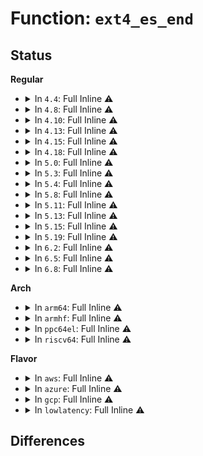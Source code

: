 # Function: <code>ext4_es_end</code>

## Status
<b>Regular</b>
<ul>
<li>
<details>
<summary>In <code>4.4</code>: Full Inline ⚠️</summary>

**Collision:** Unique Static

**Inline:** Full

**Transformation:** False

**Instances:**

```
In fs/ext4/extents_status.c (ffffffff812dae6b)
Location: fs/ext4/extents_status.c:197
Inline: True
Inline callers:
  - fs/ext4/extents_status.c:__es_insert_extent
  - fs/ext4/extents_status.c:__es_tree_search
  - fs/ext4/extents_status.c:__es_tree_search
  - fs/ext4/extents_status.c:__es_remove_extent
  - fs/ext4/extents_status.c:__es_remove_extent
  - fs/ext4/extents_status.c:__es_remove_extent
  - fs/ext4/extents_status.c:ext4_es_lookup_extent
```
</details>
</li>
<li>
<details>
<summary>In <code>4.8</code>: Full Inline ⚠️</summary>

**Collision:** Unique Static

**Inline:** Full

**Transformation:** False

**Instances:**

```
In fs/ext4/extents_status.c (ffffffff8130b3b3)
Location: fs/ext4/extents_status.c:197
Inline: True
Inline callers:
  - fs/ext4/extents_status.c:__es_remove_extent
  - fs/ext4/extents_status.c:__es_remove_extent
  - fs/ext4/extents_status.c:__es_remove_extent
  - fs/ext4/extents_status.c:ext4_es_lookup_extent
  - fs/ext4/extents_status.c:__es_insert_extent
  - fs/ext4/extents_status.c:__es_tree_search
  - fs/ext4/extents_status.c:__es_tree_search
```
</details>
</li>
<li>
<details>
<summary>In <code>4.10</code>: Full Inline ⚠️</summary>

**Collision:** Unique Static

**Inline:** Full

**Transformation:** False

**Instances:**

```
In fs/ext4/extents_status.c (ffffffff813213b3)
Location: fs/ext4/extents_status.c:197
Inline: True
Inline callers:
  - fs/ext4/extents_status.c:__es_remove_extent
  - fs/ext4/extents_status.c:__es_remove_extent
  - fs/ext4/extents_status.c:__es_remove_extent
  - fs/ext4/extents_status.c:ext4_es_lookup_extent
  - fs/ext4/extents_status.c:__es_insert_extent
  - fs/ext4/extents_status.c:__es_tree_search
  - fs/ext4/extents_status.c:__es_tree_search
```
</details>
</li>
<li>
<details>
<summary>In <code>4.13</code>: Full Inline ⚠️</summary>

**Collision:** Unique Static

**Inline:** Full

**Transformation:** False

**Instances:**

```
In fs/ext4/extents_status.c (ffffffff812f03b4)
Location: fs/ext4/extents_status.c:197
Inline: True
Inline callers:
  - fs/ext4/extents_status.c:__es_remove_extent
  - fs/ext4/extents_status.c:__es_remove_extent
  - fs/ext4/extents_status.c:__es_remove_extent
  - fs/ext4/extents_status.c:ext4_es_lookup_extent
  - fs/ext4/extents_status.c:__es_insert_extent
  - fs/ext4/extents_status.c:__es_tree_search
  - fs/ext4/extents_status.c:__es_tree_search
```
</details>
</li>
<li>
<details>
<summary>In <code>4.15</code>: Full Inline ⚠️</summary>

**Collision:** Unique Static

**Inline:** Full

**Transformation:** False

**Instances:**

```
In fs/ext4/extents_status.c (ffffffff81314ec4)
Location: fs/ext4/extents_status.c:198
Inline: True
Inline callers:
  - fs/ext4/extents_status.c:__es_remove_extent
  - fs/ext4/extents_status.c:__es_remove_extent
  - fs/ext4/extents_status.c:__es_remove_extent
  - fs/ext4/extents_status.c:ext4_es_lookup_extent
  - fs/ext4/extents_status.c:__es_insert_extent
  - fs/ext4/extents_status.c:__es_tree_search
  - fs/ext4/extents_status.c:__es_tree_search
```
</details>
</li>
<li>
<details>
<summary>In <code>4.18</code>: Full Inline ⚠️</summary>

**Collision:** Unique Static

**Inline:** Full

**Transformation:** False

**Instances:**

```
In fs/ext4/extents_status.c (ffffffff81342c28)
Location: fs/ext4/extents_status.c:197
Inline: True
Inline callers:
  - fs/ext4/extents_status.c:__es_remove_extent
  - fs/ext4/extents_status.c:__es_remove_extent
  - fs/ext4/extents_status.c:__es_remove_extent
  - fs/ext4/extents_status.c:ext4_es_lookup_extent
  - fs/ext4/extents_status.c:__es_insert_extent
```
</details>
</li>
<li>
<details>
<summary>In <code>5.0</code>: Full Inline ⚠️</summary>

**Collision:** Unique Static

**Inline:** Full

**Transformation:** False

**Instances:**

```
In fs/ext4/extents_status.c (ffffffff8135b655)
Location: fs/ext4/extents_status.c:200
Inline: True
Inline callers:
  - fs/ext4/extents_status.c:ext4_es_delayed_clu
  - fs/ext4/extents_status.c:ext4_es_delayed_clu
  - fs/ext4/extents_status.c:__es_remove_extent
  - fs/ext4/extents_status.c:__es_remove_extent
  - fs/ext4/extents_status.c:__es_remove_extent
  - fs/ext4/extents_status.c:__es_remove_extent
  - fs/ext4/extents_status.c:__es_remove_extent
  - fs/ext4/extents_status.c:__es_remove_extent
  - fs/ext4/extents_status.c:ext4_es_lookup_extent
  - fs/ext4/extents_status.c:ext4_es_lookup_extent
  - fs/ext4/extents_status.c:__es_insert_extent
  - fs/ext4/extents_status.c:__es_insert_extent
```
</details>
</li>
<li>
<details>
<summary>In <code>5.3</code>: Full Inline ⚠️</summary>

**Collision:** Unique Static

**Inline:** Full

**Transformation:** False

**Instances:**

```
In fs/ext4/extents_status.c (ffffffff8138466f)
Location: fs/ext4/extents_status.c:200
Inline: True
Inline callers:
  - fs/ext4/extents_status.c:ext4_es_delayed_clu
  - fs/ext4/extents_status.c:ext4_es_delayed_clu
  - fs/ext4/extents_status.c:__es_remove_extent
  - fs/ext4/extents_status.c:__es_remove_extent
  - fs/ext4/extents_status.c:__es_remove_extent
  - fs/ext4/extents_status.c:__es_remove_extent
  - fs/ext4/extents_status.c:ext4_es_lookup_extent
  - fs/ext4/extents_status.c:ext4_es_lookup_extent
  - fs/ext4/extents_status.c:__es_insert_extent
  - fs/ext4/extents_status.c:__es_insert_extent
```
</details>
</li>
<li>
<details>
<summary>In <code>5.4</code>: Full Inline ⚠️</summary>

**Collision:** Unique Static

**Inline:** Full

**Transformation:** False

**Instances:**

```
In fs/ext4/extents_status.c (ffffffff8139d2ef)
Location: fs/ext4/extents_status.c:200
Inline: True
Inline callers:
  - fs/ext4/extents_status.c:ext4_es_delayed_clu
  - fs/ext4/extents_status.c:ext4_es_delayed_clu
  - fs/ext4/extents_status.c:__es_remove_extent
  - fs/ext4/extents_status.c:__es_remove_extent
  - fs/ext4/extents_status.c:__es_remove_extent
  - fs/ext4/extents_status.c:__es_remove_extent
  - fs/ext4/extents_status.c:__es_remove_extent
  - fs/ext4/extents_status.c:__es_remove_extent
  - fs/ext4/extents_status.c:__es_remove_extent
  - fs/ext4/extents_status.c:__es_remove_extent
  - fs/ext4/extents_status.c:ext4_es_lookup_extent
  - fs/ext4/extents_status.c:ext4_es_lookup_extent
  - fs/ext4/extents_status.c:__es_insert_extent
  - fs/ext4/extents_status.c:__es_insert_extent
```
</details>
</li>
<li>
<details>
<summary>In <code>5.8</code>: Full Inline ⚠️</summary>

**Collision:** Unique Static

**Inline:** Full

**Transformation:** False

**Instances:**

```
In fs/ext4/extents_status.c (ffffffff813e6ea7)
Location: fs/ext4/extents_status.c:200
Inline: True
Inline callers:
  - fs/ext4/extents_status.c:__es_delayed_clu
  - fs/ext4/extents_status.c:__es_delayed_clu
  - fs/ext4/extents_status.c:__es_remove_extent
  - fs/ext4/extents_status.c:__es_remove_extent
  - fs/ext4/extents_status.c:__es_remove_extent
  - fs/ext4/extents_status.c:__es_remove_extent
  - fs/ext4/extents_status.c:get_rsvd
  - fs/ext4/extents_status.c:get_rsvd
  - fs/ext4/extents_status.c:get_rsvd
  - fs/ext4/extents_status.c:get_rsvd
  - fs/ext4/extents_status.c:ext4_es_lookup_extent
  - fs/ext4/extents_status.c:ext4_es_lookup_extent
  - fs/ext4/extents_status.c:__es_insert_extent
  - fs/ext4/extents_status.c:__es_insert_extent
```
</details>
</li>
<li>
<details>
<summary>In <code>5.11</code>: Full Inline ⚠️</summary>

**Collision:** Unique Static

**Inline:** Full

**Transformation:** False

**Instances:**

```
In fs/ext4/extents_status.c (ffffffff813f9167)
Location: fs/ext4/extents_status.c:200
Inline: True
Inline callers:
  - fs/ext4/extents_status.c:__es_delayed_clu
  - fs/ext4/extents_status.c:__es_delayed_clu
  - fs/ext4/extents_status.c:__es_remove_extent
  - fs/ext4/extents_status.c:__es_remove_extent
  - fs/ext4/extents_status.c:__es_remove_extent
  - fs/ext4/extents_status.c:__es_remove_extent
  - fs/ext4/extents_status.c:get_rsvd
  - fs/ext4/extents_status.c:get_rsvd
  - fs/ext4/extents_status.c:get_rsvd
  - fs/ext4/extents_status.c:get_rsvd
  - fs/ext4/extents_status.c:ext4_es_lookup_extent
  - fs/ext4/extents_status.c:ext4_es_lookup_extent
  - fs/ext4/extents_status.c:__es_insert_extent
  - fs/ext4/extents_status.c:__es_insert_extent
```
</details>
</li>
<li>
<details>
<summary>In <code>5.13</code>: Full Inline ⚠️</summary>

**Collision:** Unique Static

**Inline:** Full

**Transformation:** False

**Instances:**

```
In fs/ext4/extents_status.c (ffffffff814010b6)
Location: fs/ext4/extents_status.c:200
Inline: True
Inline callers:
  - fs/ext4/extents_status.c:ext4_es_delayed_clu
  - fs/ext4/extents_status.c:ext4_es_delayed_clu
  - fs/ext4/extents_status.c:__es_remove_extent
  - fs/ext4/extents_status.c:__es_remove_extent
  - fs/ext4/extents_status.c:__es_remove_extent
  - fs/ext4/extents_status.c:__es_remove_extent
  - fs/ext4/extents_status.c:get_rsvd
  - fs/ext4/extents_status.c:get_rsvd
  - fs/ext4/extents_status.c:get_rsvd
  - fs/ext4/extents_status.c:get_rsvd
  - fs/ext4/extents_status.c:ext4_es_lookup_extent
  - fs/ext4/extents_status.c:ext4_es_lookup_extent
  - fs/ext4/extents_status.c:__es_insert_extent
  - fs/ext4/extents_status.c:__es_insert_extent
```
</details>
</li>
<li>
<details>
<summary>In <code>5.15</code>: Full Inline ⚠️</summary>

**Collision:** Unique Static

**Inline:** Full

**Transformation:** False

**Instances:**

```
In fs/ext4/extents_status.c (ffffffff8145137f)
Location: fs/ext4/extents_status.c:200
Inline: True
Inline callers:
  - fs/ext4/extents_status.c:__es_delayed_clu
  - fs/ext4/extents_status.c:__es_remove_extent
  - fs/ext4/extents_status.c:__es_remove_extent
  - fs/ext4/extents_status.c:get_rsvd
  - fs/ext4/extents_status.c:get_rsvd
  - fs/ext4/extents_status.c:ext4_es_lookup_extent
  - fs/ext4/extents_status.c:__es_insert_extent
```
</details>
</li>
<li>
<details>
<summary>In <code>5.19</code>: Full Inline ⚠️</summary>

**Collision:** Unique Static

**Inline:** Full

**Transformation:** False

**Instances:**

```
In fs/ext4/extents_status.c (ffffffff814ceae5)
Location: fs/ext4/extents_status.c:200
Inline: True
Inline callers:
  - fs/ext4/extents_status.c:__es_delayed_clu
  - fs/ext4/extents_status.c:__es_remove_extent
  - fs/ext4/extents_status.c:__es_remove_extent
  - fs/ext4/extents_status.c:get_rsvd
  - fs/ext4/extents_status.c:get_rsvd
  - fs/ext4/extents_status.c:ext4_es_lookup_extent
  - fs/ext4/extents_status.c:__es_insert_extent
```
</details>
</li>
<li>
<details>
<summary>In <code>6.2</code>: Full Inline ⚠️</summary>

**Collision:** Unique Static

**Inline:** Full

**Transformation:** False

**Instances:**

```
In fs/ext4/extents_status.c (ffffffff81567355)
Location: fs/ext4/extents_status.c:198
Inline: True
Inline callers:
  - fs/ext4/extents_status.c:__es_delayed_clu
  - fs/ext4/extents_status.c:__es_remove_extent
  - fs/ext4/extents_status.c:__es_remove_extent
  - fs/ext4/extents_status.c:get_rsvd
  - fs/ext4/extents_status.c:get_rsvd
  - fs/ext4/extents_status.c:ext4_es_lookup_extent
  - fs/ext4/extents_status.c:__es_insert_extent
```
</details>
</li>
<li>
<details>
<summary>In <code>6.5</code>: Full Inline ⚠️</summary>

**Collision:** Unique Static

**Inline:** Full

**Transformation:** False

**Instances:**

```
In fs/ext4/extents_status.c (ffffffff8159f525)
Location: fs/ext4/extents_status.c:200
Inline: True
Inline callers:
  - fs/ext4/extents_status.c:__es_delayed_clu
  - fs/ext4/extents_status.c:__es_remove_extent
  - fs/ext4/extents_status.c:__es_remove_extent
  - fs/ext4/extents_status.c:get_rsvd
  - fs/ext4/extents_status.c:get_rsvd
  - fs/ext4/extents_status.c:ext4_es_lookup_extent
  - fs/ext4/extents_status.c:__es_insert_extent
```
</details>
</li>
<li>
<details>
<summary>In <code>6.8</code>: Full Inline ⚠️</summary>

**Collision:** Unique Static

**Inline:** Full

**Transformation:** False

**Instances:**

```
In fs/ext4/extents_status.c (ffffffff815d8075)
Location: fs/ext4/extents_status.c:201
Inline: True
Inline callers:
  - fs/ext4/extents_status.c:__es_delayed_clu
  - fs/ext4/extents_status.c:__es_remove_extent
  - fs/ext4/extents_status.c:__es_remove_extent
  - fs/ext4/extents_status.c:get_rsvd
  - fs/ext4/extents_status.c:get_rsvd
  - fs/ext4/extents_status.c:ext4_es_lookup_extent
  - fs/ext4/extents_status.c:__es_insert_extent
```
</details>
</li>
</ul>
<b>Arch</b>
<ul>
<li>
<details>
<summary>In <code>arm64</code>: Full Inline ⚠️</summary>

**Collision:** Unique Static

**Inline:** Full

**Transformation:** False

**Instances:**

```
In fs/ext4/extents_status.c (ffff800010470510)
Location: fs/ext4/extents_status.c:200
Inline: True
Inline callers:
  - fs/ext4/extents_status.c:ext4_es_delayed_clu
  - fs/ext4/extents_status.c:ext4_es_delayed_clu
  - fs/ext4/extents_status.c:__es_remove_extent
  - fs/ext4/extents_status.c:__es_remove_extent
  - fs/ext4/extents_status.c:__es_remove_extent
  - fs/ext4/extents_status.c:__es_remove_extent
  - fs/ext4/extents_status.c:__es_remove_extent
  - fs/ext4/extents_status.c:ext4_es_lookup_extent
  - fs/ext4/extents_status.c:ext4_es_lookup_extent
  - fs/ext4/extents_status.c:__es_insert_extent
  - fs/ext4/extents_status.c:__es_insert_extent
```
</details>
</li>
<li>
<details>
<summary>In <code>armhf</code>: Full Inline ⚠️</summary>

**Collision:** Unique Static

**Inline:** Full

**Transformation:** False

**Instances:**

```
In fs/ext4/extents_status.c (c0631930)
Location: fs/ext4/extents_status.c:200
Inline: True
Inline callers:
  - fs/ext4/extents_status.c:ext4_es_delayed_clu
  - fs/ext4/extents_status.c:ext4_es_delayed_clu
  - fs/ext4/extents_status.c:__es_remove_extent
  - fs/ext4/extents_status.c:__es_remove_extent
  - fs/ext4/extents_status.c:__es_remove_extent
  - fs/ext4/extents_status.c:__es_remove_extent
  - fs/ext4/extents_status.c:__es_remove_extent
  - fs/ext4/extents_status.c:count_rsvd
  - fs/ext4/extents_status.c:count_rsvd
  - fs/ext4/extents_status.c:ext4_es_lookup_extent
  - fs/ext4/extents_status.c:ext4_es_lookup_extent
  - fs/ext4/extents_status.c:__es_insert_extent
  - fs/ext4/extents_status.c:__es_insert_extent
  - fs/ext4/extents_status.c:__es_tree_search
  - fs/ext4/extents_status.c:__es_tree_search
  - fs/ext4/extents_status.c:__es_tree_search
```
</details>
</li>
<li>
<details>
<summary>In <code>ppc64el</code>: Full Inline ⚠️</summary>

**Collision:** Unique Static

**Inline:** Full

**Transformation:** False

**Instances:**

```
In fs/ext4/extents_status.c (c000000000590ba8)
Location: fs/ext4/extents_status.c:200
Inline: True
Inline callers:
  - fs/ext4/extents_status.c:ext4_es_delayed_clu
  - fs/ext4/extents_status.c:ext4_es_delayed_clu
  - fs/ext4/extents_status.c:__es_remove_extent
  - fs/ext4/extents_status.c:__es_remove_extent
  - fs/ext4/extents_status.c:__es_remove_extent
  - fs/ext4/extents_status.c:__es_remove_extent
  - fs/ext4/extents_status.c:__es_remove_extent
  - fs/ext4/extents_status.c:__es_remove_extent
  - fs/ext4/extents_status.c:count_rsvd
  - fs/ext4/extents_status.c:count_rsvd
  - fs/ext4/extents_status.c:ext4_es_lookup_extent
  - fs/ext4/extents_status.c:__es_insert_extent
```
</details>
</li>
<li>
<details>
<summary>In <code>riscv64</code>: Full Inline ⚠️</summary>

**Collision:** Unique Static

**Inline:** Full

**Transformation:** False

**Instances:**

```
In fs/ext4/extents_status.c (ffffffe0002fcbc2)
Location: fs/ext4/extents_status.c:200
Inline: True
Inline callers:
  - fs/ext4/extents_status.c:ext4_es_delayed_clu
  - fs/ext4/extents_status.c:ext4_es_delayed_clu
  - fs/ext4/extents_status.c:__es_remove_extent
  - fs/ext4/extents_status.c:__es_remove_extent
  - fs/ext4/extents_status.c:__es_remove_extent
  - fs/ext4/extents_status.c:__es_remove_extent
  - fs/ext4/extents_status.c:__es_remove_extent
  - fs/ext4/extents_status.c:count_rsvd
  - fs/ext4/extents_status.c:count_rsvd
  - fs/ext4/extents_status.c:ext4_es_lookup_extent
  - fs/ext4/extents_status.c:ext4_es_lookup_extent
  - fs/ext4/extents_status.c:__es_insert_extent
  - fs/ext4/extents_status.c:__es_insert_extent
```
</details>
</li>
</ul>
<b>Flavor</b>
<ul>
<li>
<details>
<summary>In <code>aws</code>: Full Inline ⚠️</summary>

**Collision:** Unique Static

**Inline:** Full

**Transformation:** False

**Instances:**

```
In fs/ext4/extents_status.c (ffffffff813958cf)
Location: fs/ext4/extents_status.c:200
Inline: True
Inline callers:
  - fs/ext4/extents_status.c:ext4_es_delayed_clu
  - fs/ext4/extents_status.c:ext4_es_delayed_clu
  - fs/ext4/extents_status.c:__es_remove_extent
  - fs/ext4/extents_status.c:__es_remove_extent
  - fs/ext4/extents_status.c:__es_remove_extent
  - fs/ext4/extents_status.c:__es_remove_extent
  - fs/ext4/extents_status.c:__es_remove_extent
  - fs/ext4/extents_status.c:__es_remove_extent
  - fs/ext4/extents_status.c:__es_remove_extent
  - fs/ext4/extents_status.c:__es_remove_extent
  - fs/ext4/extents_status.c:ext4_es_lookup_extent
  - fs/ext4/extents_status.c:ext4_es_lookup_extent
  - fs/ext4/extents_status.c:__es_insert_extent
  - fs/ext4/extents_status.c:__es_insert_extent
```
</details>
</li>
<li>
<details>
<summary>In <code>azure</code>: Full Inline ⚠️</summary>

**Collision:** Unique Static

**Inline:** Full

**Transformation:** False

**Instances:**

```
In fs/ext4/extents_status.c (ffffffff8138635f)
Location: fs/ext4/extents_status.c:200
Inline: True
Inline callers:
  - fs/ext4/extents_status.c:ext4_es_delayed_clu
  - fs/ext4/extents_status.c:ext4_es_delayed_clu
  - fs/ext4/extents_status.c:__es_remove_extent
  - fs/ext4/extents_status.c:__es_remove_extent
  - fs/ext4/extents_status.c:__es_remove_extent
  - fs/ext4/extents_status.c:__es_remove_extent
  - fs/ext4/extents_status.c:__es_remove_extent
  - fs/ext4/extents_status.c:__es_remove_extent
  - fs/ext4/extents_status.c:__es_remove_extent
  - fs/ext4/extents_status.c:__es_remove_extent
  - fs/ext4/extents_status.c:ext4_es_lookup_extent
  - fs/ext4/extents_status.c:ext4_es_lookup_extent
  - fs/ext4/extents_status.c:__es_insert_extent
  - fs/ext4/extents_status.c:__es_insert_extent
```
</details>
</li>
<li>
<details>
<summary>In <code>gcp</code>: Full Inline ⚠️</summary>

**Collision:** Unique Static

**Inline:** Full

**Transformation:** False

**Instances:**

```
In fs/ext4/extents_status.c (ffffffff8139322f)
Location: fs/ext4/extents_status.c:200
Inline: True
Inline callers:
  - fs/ext4/extents_status.c:ext4_es_delayed_clu
  - fs/ext4/extents_status.c:ext4_es_delayed_clu
  - fs/ext4/extents_status.c:__es_remove_extent
  - fs/ext4/extents_status.c:__es_remove_extent
  - fs/ext4/extents_status.c:__es_remove_extent
  - fs/ext4/extents_status.c:__es_remove_extent
  - fs/ext4/extents_status.c:__es_remove_extent
  - fs/ext4/extents_status.c:__es_remove_extent
  - fs/ext4/extents_status.c:__es_remove_extent
  - fs/ext4/extents_status.c:__es_remove_extent
  - fs/ext4/extents_status.c:ext4_es_lookup_extent
  - fs/ext4/extents_status.c:ext4_es_lookup_extent
  - fs/ext4/extents_status.c:__es_insert_extent
  - fs/ext4/extents_status.c:__es_insert_extent
```
</details>
</li>
<li>
<details>
<summary>In <code>lowlatency</code>: Full Inline ⚠️</summary>

**Collision:** Unique Static

**Inline:** Full

**Transformation:** False

**Instances:**

```
In fs/ext4/extents_status.c (ffffffff813a72c2)
Location: fs/ext4/extents_status.c:200
Inline: True
Inline callers:
  - fs/ext4/extents_status.c:ext4_es_delayed_clu
  - fs/ext4/extents_status.c:ext4_es_delayed_clu
  - fs/ext4/extents_status.c:__es_remove_extent
  - fs/ext4/extents_status.c:__es_remove_extent
  - fs/ext4/extents_status.c:__es_remove_extent
  - fs/ext4/extents_status.c:__es_remove_extent
  - fs/ext4/extents_status.c:__es_remove_extent
  - fs/ext4/extents_status.c:__es_remove_extent
  - fs/ext4/extents_status.c:__es_remove_extent
  - fs/ext4/extents_status.c:__es_remove_extent
  - fs/ext4/extents_status.c:ext4_es_lookup_extent
  - fs/ext4/extents_status.c:ext4_es_lookup_extent
  - fs/ext4/extents_status.c:__es_insert_extent
  - fs/ext4/extents_status.c:__es_insert_extent
```
</details>
</li>
</ul>

## Differences
